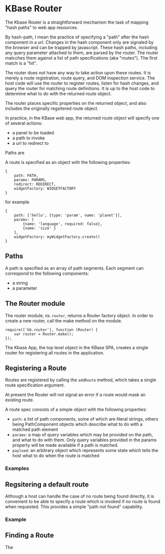 # KBase Router

The Kbase Router is a straightforward mechanism the task of mapping "hash paths" to web app resources.

By hash-path, I mean the practice of specifying a "path" after the hash component in a url. Changes in the hash component only are signaled by the browser and can be trapped by javascript. These hash paths, including any query parameter attached to them, are parsed by the router. The router matcches them against a list of path specifications (aka "routes"). The first match is a "hit".

The router does not have any way to take action upon these routes. It is merely a route registration, route query, and DOM inspection service. The host code will use the router to register routes, listen for hash changes, and query the router for matching route definitions. It is up to the host code to determine what to do with the returned route object.

The router places specific properties on the returned object, and also includes the originally regsitered route object.

In practice, in the KBase web app, the returned route object will specify one of several actions:

- a panel to be loaded
- a path to invoke
- a url to redirect to


Paths are 

A route is specified as an object with the following properties:

    {
        path: PATH,
        params: PARAMS,
        redirect: REDIRECT,
        widgetFactory: WIDGETFACTORY
    }

for example

    {
        path: ['hello', {type: 'param', name: 'planet'}],
        params: [
            {name: 'language', required: false},
            {name: 'size' }
        ],
        widgetFactory: myWidgetFactory.create()
    }

## Paths

A path is specified as an array of path segments. Each segment can correspond to the following components:

- a string
- a parameter


## The Router module

The router module, ```kb.router```, returns a Router factory object. In order to create a new router, call the make method on the module.

    require(['kb.router'], function (Router) {
        var router = Router.make();
    });

The Kbase App, the top level object in the KBase SPA, creates a single router for registering all routes in the application.


## Registering a Route

Routes are registered by calling the ```addRoute``` method, which takes a single route specification argument.

At present the Router will not signal an error if a route would mask an existing route.

A route spec consists of a simple object with the following properties:

- ```path```: a list of path components, some of which are literal strings, others being PathComponent objects which describe what to do with a matched path element
- ```params```: a map of query variables which may be provided on the path, and what to do with them. Only query variables provided in the params property will be made available if a path is matched.
- ```payload```: an arbitrary object which represents some state which tells the host what to do when the route is matched

### Examples


## Regsitering a default route

Although a host can handle the case of no route being found directly, it is convenient to be able to specify a route which is invoked if no route is found when requested. This provides a simple "path not found" capability.

### Example


## Finding a Route

The 



